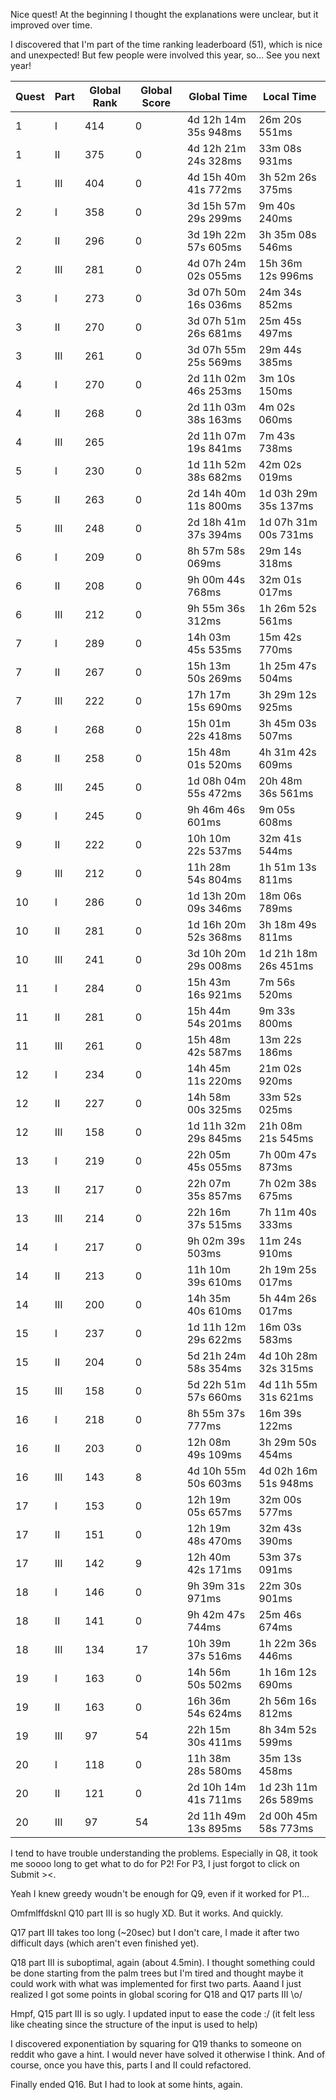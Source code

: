 Nice quest! At the beginning I thought the explanations were unclear, but it improved over time.

I discovered that I'm part of the time ranking leaderboard (51), which is nice and unexpected! But few people were involved this year, so...
See you next year!


|Quest|Part|Global Rank|Global Score|Global Time|Local Time|
|---|---|---|---|---|---|
|1|I|414|0|4d 12h 14m 35s 948ms|26m 20s 551ms|
|1|II|375|0|4d 12h 21m 24s 328ms|33m 08s 931ms|
|1|III|404|0|4d 15h 40m 41s 772ms|3h 52m 26s 375ms|
|2|I|358|0|3d 15h 57m 29s 299ms|9m 40s 240ms|
|2|II|296|0|3d 19h 22m 57s 605ms|3h 35m 08s 546ms|
|2|III|281|0|4d 07h 24m 02s 055ms|15h 36m 12s 996ms|
|3|I|273|0|3d 07h 50m 16s 036ms|24m 34s 852ms|
|3|II|270|0|3d 07h 51m 26s 681ms|25m 45s 497ms|
|3|III|261|0|3d 07h 55m 25s 569ms|29m 44s 385ms|
|4|I|270|0|2d 11h 02m 46s 253ms|3m 10s 150ms|
|4|II|268|0|2d 11h 03m 38s 163ms|4m 02s 060ms|
|4|III|265||2d 11h 07m 19s 841ms|7m 43s 738ms|
|5|I|230|0|1d 11h 52m 38s 682ms|42m 02s 019ms|
|5|II|263|0|2d 14h 40m 11s 800ms|1d 03h 29m 35s 137ms|
|5|III|248|0|2d 18h 41m 37s 394ms|1d 07h 31m 00s 731ms|
|6|I|209|0|8h 57m 58s 069ms|29m 14s 318ms|
|6|II|208|0|9h 00m 44s 768ms|32m 01s 017ms|
|6|III|212|0|9h 55m 36s 312ms|1h 26m 52s 561ms|
|7|I|289|0|14h 03m 45s 535ms|15m 42s 770ms|
|7|II|267|0|15h 13m 50s 269ms|1h 25m 47s 504ms|
|7|III|222|0|17h 17m 15s 690ms|3h 29m 12s 925ms|
|8|I|268|0|15h 01m 22s 418ms|3h 45m 03s 507ms|
|8|II|258|0|15h 48m 01s 520ms|4h 31m 42s 609ms|
|8|III|245|0|1d 08h 04m 55s 472ms|20h 48m 36s 561ms|
|9|I|245|0|9h 46m 46s 601ms|9m 05s 608ms|
|9|II|222|0|10h 10m 22s 537ms|32m 41s 544ms|
|9|III|212|0|11h 28m 54s 804ms|1h 51m 13s 811ms|
|10|I|286|0|1d 13h 20m 09s 346ms|18m 06s 789ms|
|10|II|281|0|1d 16h 20m 52s 368ms|3h 18m 49s 811ms|
|10|III|241|0|3d 10h 20m 29s 008ms|1d 21h 18m 26s 451ms|
|11|I|284|0|15h 43m 16s 921ms|7m 56s 520ms|
|11|II|281|0|15h 44m 54s 201ms|9m 33s 800ms|
|11|III|261|0|15h 48m 42s 587ms|13m 22s 186ms|
|12|I|234|0|14h 45m 11s 220ms|21m 02s 920ms|
|12|II|227|0|14h 58m 00s 325ms|33m 52s 025ms|
|12|III|158|0|1d 11h 32m 29s 845ms|21h 08m 21s 545ms|
|13|I|219|0|22h 05m 45s 055ms|7h 00m 47s 873ms|
|13|II|217|0|22h 07m 35s 857ms|7h 02m 38s 675ms|
|13|III|214|0|22h 16m 37s 515ms|7h 11m 40s 333ms|
|14|I|217|0|9h 02m 39s 503ms|11m 24s 910ms|
|14|II|213|0|11h 10m 39s 610ms|2h 19m 25s 017ms|
|14|III|200|0|14h 35m 40s 610ms|5h 44m 26s 017ms|
|15|I|237|0|1d 11h 12m 29s 622ms|16m 03s 583ms|
|15|II|204|0|5d 21h 24m 58s 354ms|4d 10h 28m 32s 315ms|
|15|III|158|0|5d 22h 51m 57s 660ms|4d 11h 55m 31s 621ms|
|16|I|218|0|8h 55m 37s 777ms|16m 39s 122ms|
|16|II|203|0|12h 08m 49s 109ms|3h 29m 50s 454ms|
|16|III|143|8|4d 10h 55m 50s 603ms|4d 02h 16m 51s 948ms|
|17|I|153|0|12h 19m 05s 657ms|32m 00s 577ms|
|17|II|151|0|12h 19m 48s 470ms|32m 43s 390ms|
|17|III|142|9|12h 40m 42s 171ms|53m 37s 091ms|
|18|I|146|0|9h 39m 31s 971ms|22m 30s 901ms|
|18|II|141|0|9h 42m 47s 744ms|25m 46s 674ms|
|18|III|134|17|10h 39m 37s 516ms|1h 22m 36s 446ms|
|19|I|163|0|14h 56m 50s 502ms|1h 16m 12s 690ms|
|19|II|163|0|16h 36m 54s 624ms|2h 56m 16s 812ms|
|19|III|97|54|22h 15m 30s 411ms|8h 34m 52s 599ms|
|20|I|118|0|11h 38m 28s 580ms|35m 13s 458ms|
|20|II|121|0|2d 10h 14m 41s 711ms|1d 23h 11m 26s 589ms|
|20|III|97|54|2d 11h 49m 13s 895ms|2d 00h 45m 58s 773ms|

I tend to have trouble understanding the problems. Especially in Q8, it took me soooo long to get what to do for P2! For P3, I just forgot to click on Submit ><.

Yeah I knew greedy woudn't be enough for Q9, even if it worked for P1...

Omfmlffdsknl Q10 part III is so hugly XD. But it works. And quickly.

Q17 part III takes too long (~20sec) but I don't care, I made it after two difficult days (which aren't even finished yet).

Q18 part III is suboptimal, again (about 4.5min). I thought something could be done starting from the palm trees but I'm tired and thought maybe it could work with what was implemented for first two parts. Aaand I just realized I got some points in global scoring for Q18 and Q17 parts III \o/

Hmpf, Q15 part III is so ugly. I updated input to ease the code :/ (it felt less like cheating since the structure of the input is used to help)

I discovered exponentiation by squaring for Q19 thanks to someone on reddit who gave a hint. I would never have solved it otherwise I think. And of course, once you have this, parts I and II could refactored.

Finally ended Q16. But I had to look at some hints, again.
